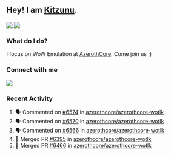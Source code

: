 ## Hey! I am [Kitzunu](https://Github.com/Kitzunu).

<a href="https://github-readme-stats.kitzunu.vercel.app/api?username=Kitzunu&show_icons=true&theme=dark">
  <img align="center" src="https://github-readme-stats.kitzunu.vercel.app/api?username=Kitzunu&show_icons=true&theme=dark" />
</a>
<a href="https://github-readme-stats.kitzunu.vercel.app/api?username=Kitzunu&show_icons=true&theme=dark">
  <img align="center" src="https://github-readme-stats.vercel.app/api/top-langs/?username=Kitzunu&layout=compact&theme=dark" />
</a>

### What do I do?

I focus on WoW Emulation at [AzerothCore](https://Github.com/AzerothCore). Come join us ;)

### Connect with me
[![](https://img.shields.io/badge/AzerothCore%20Discord-Connect%20with%20me!-green)](https://discord.com/invite/gkt4y2x)

### Recent Activity

<!--START_SECTION:activity-->
1. 🗣 Commented on [#6574](https://github.com/azerothcore/azerothcore-wotlk/issues/6574) in [azerothcore/azerothcore-wotlk](https://github.com/azerothcore/azerothcore-wotlk)
2. 🗣 Commented on [#6570](https://github.com/azerothcore/azerothcore-wotlk/issues/6570) in [azerothcore/azerothcore-wotlk](https://github.com/azerothcore/azerothcore-wotlk)
3. 🗣 Commented on [#6566](https://github.com/azerothcore/azerothcore-wotlk/issues/6566) in [azerothcore/azerothcore-wotlk](https://github.com/azerothcore/azerothcore-wotlk)
4. 🎉 Merged PR [#6395](https://github.com/azerothcore/azerothcore-wotlk/pull/6395) in [azerothcore/azerothcore-wotlk](https://github.com/azerothcore/azerothcore-wotlk)
5. 🎉 Merged PR [#6466](https://github.com/azerothcore/azerothcore-wotlk/pull/6466) in [azerothcore/azerothcore-wotlk](https://github.com/azerothcore/azerothcore-wotlk)
<!--END_SECTION:activity-->
